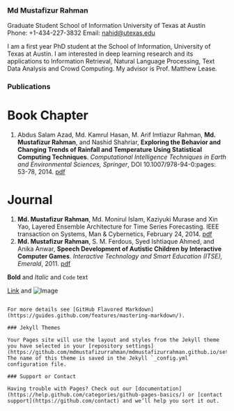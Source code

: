 ### Md Mustafizur Rahman 

Graduate Student 
School of Information 
University of Texas at Austin
Phone: +1-434-227-3832
Email: nahid@utexas.edu

I am a first year PhD student at the School of Information, University of Texas at Austin. I am interested in deep learning research and its applications to Information Retrieval, Natural Language Processing, Text Data Analysis and Crowd Computing. My advisor is Prof. Matthew Lease.


### Publications

# Book Chapter
1. Abdus Salam Azad, Md. Kamrul Hasan, M. Arif Imtiazur Rahman, **Md. Mustafizur Rahman**, and Nashid Shahriar, **Exploring the Behavior and Changing Trends of Rainfall and Temperature Using Statistical Computing Techniques**. _Computational Intelligence Techniques in Earth and Environmental Sciences, Springer_, DOI 10.1007/978-94-0:pages: 53-78, 2014. [pdf](http://www.cs.virginia.edu/~mr4xb/paper/book_springer.pdf)

# Journal
1. **Md. Mustafizur Rahman**, Md. Monirul Islam, Kaziyuki Murase and Xin Yao, Layered Ensemble Architecture for Time Series Forecasting. IEEE transaction on Systems, Man & Cybernetics, February 24, 2014. [pdf](http://dx.doi.org/10.1109/TCYB.2015.2401038)
2. **Md. Mustafizur Rahman**, S. M. Ferdous, Syed Ishtiaque Ahmed, and Anika Anwar, **Speech Development of Autistic Children by Interactive Computer Games**. _Interactive Technology and Smart Education (ITSE), Emerald_, 2011. [pdf](http://www.cs.virginia.edu/~mr4xb/paper/ITSE_Speech_development.pdf)

**Bold** and _Italic_ and `Code` text

[Link](url) and ![Image](src)
```

For more details see [GitHub Flavored Markdown](https://guides.github.com/features/mastering-markdown/).

### Jekyll Themes

Your Pages site will use the layout and styles from the Jekyll theme you have selected in your [repository settings](https://github.com/mdmustafizurrahman/mdmustafizurrahman.github.io/settings). The name of this theme is saved in the Jekyll `_config.yml` configuration file.

### Support or Contact

Having trouble with Pages? Check out our [documentation](https://help.github.com/categories/github-pages-basics/) or [contact support](https://github.com/contact) and we’ll help you sort it out.
